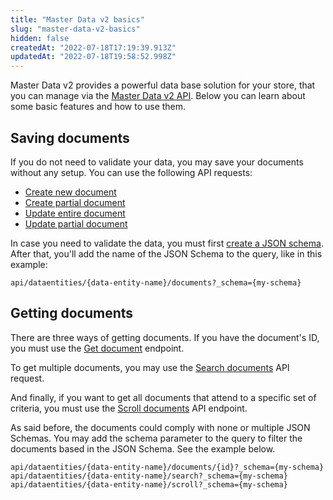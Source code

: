 ```yaml
---
title: "Master Data v2 basics"
slug: "master-data-v2-basics"
hidden: false
createdAt: "2022-07-18T17:19:39.913Z"
updatedAt: "2022-07-18T19:58:52.998Z"
---
```

Master Data v2 provides a powerful data base solution for your store, that you can manage via the [Master Data v2 API](https://developers.vtex.com/vtex-rest-api/reference/master-data-api-v2-overview). Below you can learn about some basic features and how to use them.

## Saving documents

If you do not need to validate your data, you may save your documents without any setup. You can use the following API requests:
- [Create new document](ref:createnewdocument)
- [Create partial document](ref:createorupdatepartialdocument) 
- [Update entire document](ref:updateentiredocument) 
- [Update partial document](ref:updatepartialdocument) 

In case you need to validate the data, you must first [create a JSON schema](https://developers.vtex.com/vtex-rest-api/reference/saveschemabyname). After that, you'll add the name of the JSON Schema to the query, like in this example:
```
api/dataentities/{data-entity-name}/documents?_schema={my-schema}
```

## Getting documents

There are three ways of getting documents. If you have the document's ID, you must use the [Get document](ref:getdocument) endpoint.

To get multiple documents, you may use the [Search documents](ref:searchdocuments) API request.


And finally, if you want to get all documents that attend to a specific set of criteria, you must use the [Scroll documents](ref:scrolldocuments) API endpoint.

As said before, the documents could comply with none or multiple JSON Schemas. You may add the schema parameter to the query to filter the documents based in the JSON Schema. See the example below.

```
api/dataentities/{data-entity-name}/documents/{id}?_schema={my-schema}
api/dataentities/{data-entity-name}/search?_schema={my-schema}
api/dataentities/{data-entity-name}/scroll?_schema={my-schema}
```